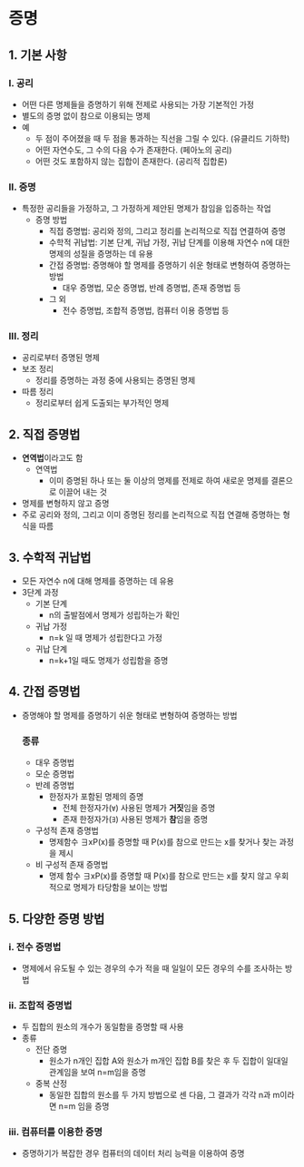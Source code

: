 # 증명

## 1. 기본 사항
### I. 공리

* 어떤 다른 명제들을 증명하기 위해 전제로 사용되는 가장 기본적인 가정
* 별도의 증명 없이 참으로 이용되는 명제
* 예
  * 두 점이 주어졌을 때 두 점을 통과하는 직선을 그릴 수 있다. (유클리드 기하학)
  * 어떤 자연수도, 그 수의 다음 수가 존재한다. (페아노의 공리)
  * 어떤 것도 포함하지 않는 집합이 존재한다. (공리적 집합론)

### II. 증명

* 특정한 공리들을 가정하고, 그 가정하게 제안된 명제가 참임을 입증하는 작업
  * 증명 방법
    * 직접 증명법: 공리와 정의, 그리고 정리를 논리적으로 직접 연결하여 증명
    * 수학적 귀납법: 기본 단계, 귀납 가정, 귀납 단계를 이용해 자연수 n에 대한 명제의 성질을 증명하는 데 유용
    * 간접 증명법: 증명해야 할 명제를 증명하기 쉬운 형태로 변형하여 증명하는 방법
      * 대우 증명법, 모순 증명법, 반례 증명법, 존재 증명법 등
    * 그 외
      * 전수 증명법, 조합적 증명법, 컴퓨터 이용 증명법 등

### III. 정리

* 공리로부터 증명된 명제
* 보조 정리
  * 정리를 증명하는 과정 중에 사용되는 증명된 명제
* 따름 정리
  * 정리로부터 쉽게 도출되는 부가적인 명제



## 2. 직접 증명법

* **연역법**이라고도 함
  * 연역법
    * 이미 증명된 하나 또는 둘 이상의 명제를 전제로 하여 새로운 명제를 결론으로 이끌어 내는 것
* 명제를 변형하지 않고 증명
* 주로 공리와 정의, 그리고 이미 증명된 정리를 논리적으로 직접 연결해 증명하는 형식을 따름

## 3. 수학적 귀납법

* 모든 자연수 n에 대해 명제를 증명하는 데 유용
* 3단계 과정
  * 기본 단계
    * n의 출발점에서 명제가 성립하는가 확인
  * 귀납 가정
    * n=k 일 때 명제가 성립한다고 가정
  * 귀납 단계
    * n=k+1일 때도 명제가 성립함을 증명

## 4. 간접 증명법

* 증명해야 할 명제를 증명하기 쉬운 형태로 변형하여 증명하는 방법

  ### 종류

  * 대우 증명법
  * 모순 증명법
  * 반례 증명법
    * 한정자가 포함된 명제의 증명
      * 전체 한정자가(`∀`) 사용된 명제가 **거짓**임을 증명
      * 존재 한정자가(`∃`) 사용된 명제가 **참**임을 증명
  * 구성적 존재 증명법
    * 명제함수 ∃xP(x)를 증명할 때 P(x)를 참으로 만드는 x를 찾거나 찾는 과정을 제시
  * 비 구성적 존재 증명법
    * 명제 함수 ∃xP(x)를 증명할 때 P(x)를 참으로 만드는 x를 찾지 않고 우회적으로 명제가 타당함을 보이는 방법

## 5. 다양한 증명 방법

### i. 전수 증명법

* 명제에서 유도될 수 있는 경우의 수가 적을 때 일일이 모든 경우의 수를 조사하는 방법

### ii. 조합적 증명법

* 두 집합의 원소의 개수가 동일함을 증명할 때 사용
* 종류
  * 전단 증명
    * 원소가 n개인 집합 A와 원소가 m개인 집합 B를 찾은 후 두 집합이 일대일 관계임을 보여 n=m임을 증명
  * 중복 산정
    * 동일한 집합의 원소를 두 가지 방법으로 센 다음, 그 결과가 각각 n과 m이라면 n=m 임을 증명

### iii. 컴퓨터를 이용한 증명

* 증명하기가 복잡한 경우 컴퓨터의 데이터 처리 능력을 이용하여 증명